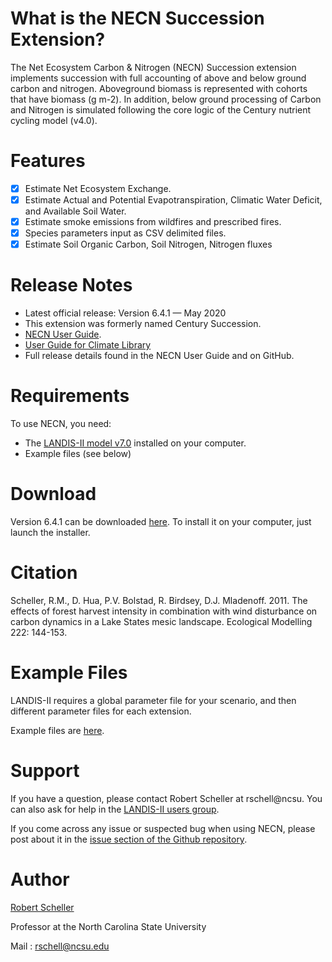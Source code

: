# What is the NECN Succession Extension?

The Net Ecosystem Carbon & Nitrogen (NECN) Succession extension implements succession with full accounting of above and below ground carbon and nitrogen. Aboveground biomass is represented with cohorts that have biomass (g m-2). In addition, below ground processing of Carbon and Nitrogen is simulated following the core logic of the Century nutrient cycling model (v4.0). 

# Features

- [x] Estimate Net Ecosystem Exchange.
- [x] Estimate Actual and Potential Evapotranspiration, Climatic Water Deficit, and Available Soil Water.
- [x] Estimate smoke emissions from wildfires and prescribed fires.
- [x] Species parameters input as CSV delimited files.
- [x] Estimate Soil Organic Carbon, Soil Nitrogen, Nitrogen fluxes

# Release Notes

- Latest official release: Version 6.4.1 — May 2020
- This extension was formerly named Century Succession.
- [NECN User Guide](https://github.com/LANDIS-II-Foundation/Extension-NECN-Succession/blob/master/docs/LANDIS-II%20Net%20Ecosystem%20CN%20Succession%20v6.4%20User%20Guide.pdf).
- [User Guide for Climate Library](https://github.com/LANDIS-II-Foundation/Library-Climate/blob/master/docs/LANDIS-II%20Climate%20Library%20v4.1%20User%20Guide.pdf)
- Full release details found in the NECN User Guide and on GitHub.

# Requirements

To use NECN, you need:

- The [LANDIS-II model v7.0](http://www.landis-ii.org/install) installed on your computer.
- Example files (see below)

# Download

Version 6.4.1 can be downloaded [here](https://github.com/LANDIS-II-Foundation/Extension-NECN-Succession/blob/master/deploy/past-releases/LANDIS-II-V7%20NECN%20Succession%206.4.1-setup.exe). To install it on your computer, just launch the installer.

# Citation

Scheller, R.M., D. Hua, P.V. Bolstad, R. Birdsey, D.J. Mladenoff. 2011. The effects of forest harvest intensity in combination with wind disturbance on carbon dynamics in a Lake States mesic landscape. Ecological Modelling 222: 144-153.

# Example Files

LANDIS-II requires a global parameter file for your scenario, and then different parameter files for each extension.

Example files are [here](https://github.com/LANDIS-II-Foundation/Extension-NECN-Succession/tree/master/testing/Core7-NECN6.4/ExampleNECNv64.zip).

# Support

If you have a question, please contact Robert Scheller at rschell@ncsu. 
You can also ask for help in the [LANDIS-II users group](http://www.landis-ii.org/users).

If you come across any issue or suspected bug when using NECN, please post about it in the [issue section of the Github repository](https://github.com/LANDIS-II-Foundation/Extension-NECN-Succession/issues).

# Author

[Robert Scheller](https://sites.google.com/a/ncsu.edu/dynamic-ecosystems-landscape-lab/people/robert-scheller)

Professor at the North Carolina State University

Mail : rschell@ncsu.edu



